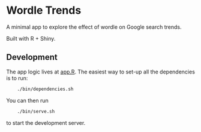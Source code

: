 # Wordle Trends

A minimal app to explore the effect of wordle on Google search trends.

Built with R + Shiny.

## Development

The app logic lives at [app.R](app.R). The easiest way to set-up all the dependencies is to run:

```sh
    ./bin/dependencies.sh
```

You can then run

```sh
    ./bin/serve.sh
```

to start the development server.